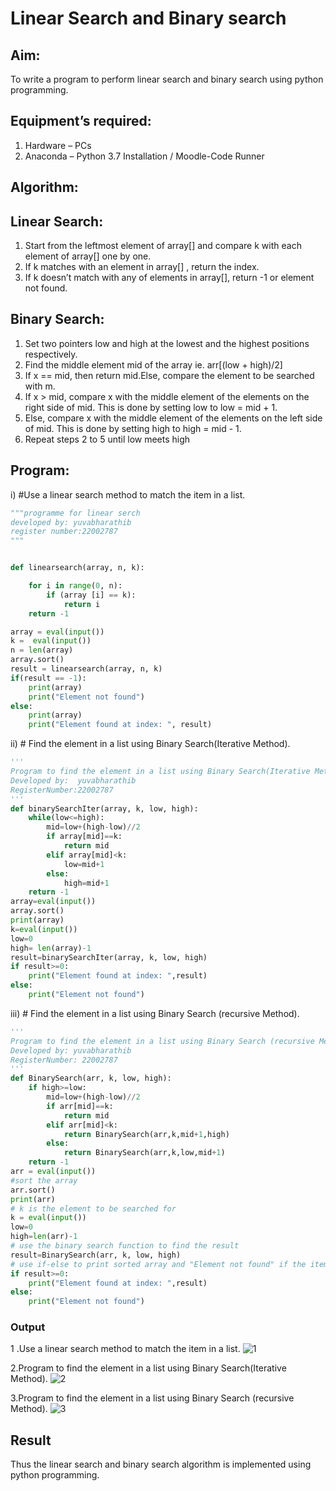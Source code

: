 # Linear Search and Binary search
## Aim:
To write a program to perform linear search and binary search using python programming.
## Equipment’s required:
1.	Hardware – PCs
2.	Anaconda – Python 3.7 Installation / Moodle-Code Runner
## Algorithm:
## Linear Search:
1.	Start from the leftmost element of array[] and compare k with each element of array[] one by one.
2.	If k matches with an element in array[] , return the index.
3.	If k doesn’t match with any of elements in array[], return -1 or element not found.
## Binary Search:
1.	Set two pointers low and high at the lowest and the highest positions respectively.
2.	Find the middle element mid of the array ie. arr[(low + high)/2]
3.	If x == mid, then return mid.Else, compare the element to be searched with m.
4.	If x > mid, compare x with the middle element of the elements on the right side of mid. This is done by setting low to low = mid + 1.
5.	Else, compare x with the middle element of the elements on the left side of mid. This is done by setting high to high = mid - 1.
6.	Repeat steps 2 to 5 until low meets high
## Program:
i)	#Use a linear search method to match the item in a list.
```python 
"""programme for linear serch
developed by: yuvabharathib
register number:22002787
"""


def linearsearch(array, n, k):

    for i in range(0, n):
        if (array [i] == k):
            return i
    return -1

array = eval(input())
k =  eval(input())
n = len(array)
array.sort()
result = linearsearch(array, n, k)
if(result == -1):
    print(array)
    print("Element not found")
else:
    print(array)
    print("Element found at index: ", result)
```


ii)	# Find the element in a list using Binary Search(Iterative Method).
```python
''' 
Program to find the element in a list using Binary Search(Iterative Method)..
Developed by:  yuvabharathib
RegisterNumber:22002787
'''
def binarySearchIter(array, k, low, high):
    while(low<=high):
        mid=low+(high-low)//2
        if array[mid]==k:
            return mid
        elif array[mid]<k:
            low=mid+1
        else:
            high=mid+1
    return -1
array=eval(input())
array.sort()
print(array)
k=eval(input()) 
low=0
high= len(array)-1
result=binarySearchIter(array, k, low, high)
if result>=0:
    print("Element found at index: ",result)
else:
    print("Element not found")
```

iii)	# Find the element in a list using Binary Search (recursive Method).
```python
''' 
Program to find the element in a list using Binary Search (recursive Method).
Developed by: yuvabharathib
RegisterNumber: 22002787
'''
def BinarySearch(arr, k, low, high):
    if high>=low:
        mid=low+(high-low)//2
        if arr[mid]==k:
            return mid
        elif arr[mid]<k:
            return BinarySearch(arr,k,mid+1,high)
        else:
            return BinarySearch(arr,k,low,mid+1)
    return -1
arr = eval(input())
#sort the array
arr.sort()
print(arr)
# k is the element to be searched for
k = eval(input()) 
low=0
high=len(arr)-1
# use the binary search function to find the result
result=BinarySearch(arr, k, low, high)
# use if-else to print sorted array and "Element not found" if the item is not present in the list otherwise print sorted array and "Element found at index: ", result
if result>=0:
    print("Element found at index: ",result)
else:
    print("Element not found")

```
### Output
1 .Use a linear search method to match the item in a list.
![1](https://user-images.githubusercontent.com/113497406/192079627-6ebee81b-ed19-4f03-adb1-6fc65d07e2f5.png)

2.Program to find the element in a list using Binary Search(Iterative Method).
![2](https://user-images.githubusercontent.com/113497406/192079669-feef582f-7f22-459a-a382-ab86360ae148.png)

3.Program to find the element in a list using Binary Search (recursive Method).
![3](https://user-images.githubusercontent.com/113497406/192079740-7acbbbf9-d21b-423b-95d0-7d1a87ece3b6.png)




## Result
Thus the linear search and binary search algorithm is implemented using python programming.
